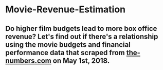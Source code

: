 # Movie-Revenue-Estimation

## Do higher film budgets lead to more box office revenue? Let's find out if there's a relationship using the movie budgets and financial performance data that scraped from [the-numbers.com](https://www.the-numbers.com/movie/budgets) on **May 1st, 2018**. 